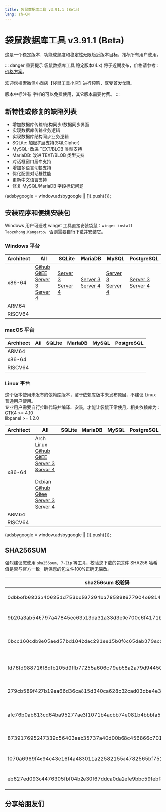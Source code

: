 ```yaml
---
title: 袋鼠数据库工具 v3.91.1 (Beta)
lang: zh-CN
---
```


# 袋鼠数据库工具 v3.91.1 (Beta)
这是一个稳定版本，功能成熟度和稳定性无限趋近版本目标，推荐所有用户使用。

::: danger 重要提示
袋鼠数据库工具 稳定版本(4.x) 将于近期发布，价格请参考：[价格方案](../document/pricing.md)。<br/><br/>
欢迎您搜索微信小商店【袋鼠工具小店】进行预购，享受首发优惠。<br/><br/>
版本中标注有 <Badge text="Dev" /> <Badge text="Beta"/> 字样的可以免费使用，其它版本需要付费。
:::

## 新特性或修复的缺陷列表
- 增加数据库传输/结构同步/数据同步界面
- 实现数据库传输业务逻辑
- 实现数据库结构同步业务逻辑
- SQLite: 加密扩展支持(SQLCipher)
- MySQL: 改进 TEXT/BLOB 类型支持
- MariaDB: 改进 TEXT/BLOB 类型支持
- 对话框窗口居中支持
- 增加多语言切换支持
- 优化配置对话框性能
- 更新中文语言支持
- 修复 MySQL/MariaDB 字段标记问题

<div>
    <script2 type="text/javascript" async="true" src="https://pagead2.googlesyndication.com/pagead/js/adsbygoogle.js" />
    <ins class="adsbygoogle"
        style="display:block; text-align:center;"
        data-ad-layout="in-article"
        data-ad-format="fluid"
        data-ad-client="ca-pub-3975819313740938"
        data-ad-slot="6760827895"></ins>
    <script2 type="text/javascript">
        (adsbygoogle = window.adsbygoogle || []).push({});
    </script2>
</div>

## 安装程序和便携安装包
Windows 用户可通过 winget 工具直接安装袋鼠：`winget install Taozuhong.Kangaroo`，否则需要自行下载并安装它。

### Windows 平台
| Architect         | All               | SQLite            | MariaDB           | MySQL             | PostgreSQL        |
|-------------------|-------------------|-------------------|-------------------|-------------------|-------------------|
| x86-64            |[Github](https://github.com/dbkangaroo/kangaroo/releases/download/v3.91.1.230801/kangaroo-max-3.91.1.230801-x86_64.exe) <br/> [GitEE](https://gitee.com/dbkangaroo/kangaroo/releases/download/v3.91.1.230801/kangaroo-max-3.91.1.230801-x86_64.exe) <br/> [Server 3](https://kangaroo.awaysoft.com/downloads/v3.91.1.230801/kangaroo-max-3.91.1.230801-x86_64.exe) <br/> [Server 4](https://d4.injdk.cn/dbkangaroo/v3.91.1.230801/kangaroo-max-3.91.1.230801-x86_64.exe) | [Server 3](https://kangaroo.awaysoft.com/downloads/v3.91.1.230801/kangaroo-sqlite-3.91.1.230801-x86_64.exe) <br/> [Server 4](https://d4.injdk.cn/dbkangaroo/v3.91.1.230801/kangaroo-sqlite-3.91.1.230801-x86_64.exe) | [Server 3](https://kangaroo.awaysoft.com/downloads/v3.91.1.230801/kangaroo-mariadb-3.91.1.230801-x86_64.exe) <br/> [Server 4](https://d4.injdk.cn/dbkangaroo/v3.91.1.230801/kangaroo-mariadb-3.91.1.230801-x86_64.exe) | [Server 3](https://kangaroo.awaysoft.com/downloads/v3.91.1.230801/kangaroo-mysql-3.91.1.230801-x86_64.exe) <br/> [Server 4](https://d4.injdk.cn/dbkangaroo/v3.91.1.230801/kangaroo-mysql-3.91.1.230801-x86_64.exe) | [Server 3](https://kangaroo.awaysoft.com/downloads/v3.91.1.230801/kangaroo-postgresql-3.91.1.230801-x86_64.exe) <br/> [Server 4](https://d4.injdk.cn/dbkangaroo/v3.91.1.230801/kangaroo-postgresql-3.91.1.230801-x86_64.exe) |
| ARM64             | | | | | |
| RISCV64           | | | | | |


### macOS 平台
| Architect         | All               | SQLite            | MariaDB           | MySQL             | PostgreSQL        |
|-------------------|-------------------|-------------------|-------------------|-------------------|-------------------|
| ARM64             | | | | | |
| x86-64            | | | | | |
| RISCV64           | | | | | |


### Linux 平台
这个版本使用未发布的依赖库版本，鉴于依赖库版本未发布原因，不建议 Linux 普通用户使用。<br/>
专业用户需要自行拉取代码并编译、安装，才能让袋鼠正常使用，相关依赖库为：<br/>
GTK4 >= 4.10 <br/>
libpanel >= 1.2.0

| Architect         | All               | SQLite            | MariaDB           | MySQL             | PostgreSQL        |
|-------------------|-------------------|-------------------|-------------------|-------------------|-------------------|
| x86-64            | Arch Linux<br/>[Github](https://github.com/dbkangaroo/kangaroo/releases/download/v3.91.1.230801/kangaroo-max-3.91.1.230801-1-x86_64.pkg.tar.zst) <br/> [GitEE](https://gitee.com/dbkangaroo/kangaroo/releases/download/v3.91.1.230801/kangaroo-max-3.91.1.230801-1-x86_64.pkg.tar.zst) <br/>[Server 3](https://kangaroo.awaysoft.com/downloads/v3.91.1.230801/kangaroo-max-3.91.1.230801-1-x86_64.pkg.tar.zst) <br/> [Server 4](https://d4.injdk.cn/dbkangaroo/v3.91.1.230801/kangaroo-max-3.91.1.230801-1-x86_64.pkg.tar.zst)<br/><br/> Debian<br/> [Github](https://github.com/dbkangaroo/kangaroo/releases/download/v3.91.1.230801/kangaroo-max-3.91.1.230801-x86_64.deb) <br/>[Gitee](https://gitee.com/dbkangaroo/kangaroo/releases/download/v3.91.1.230801/kangaroo-max-3.91.1.230801-x86_64.deb) <br/>[Server 3](https://kangaroo.awaysoft.com/downloads/v3.91.1.230801/kangaroo-max-3.91.1.230801-x86_64.deb) <br/>[Server 4](https://d4.injdk.cn/dbkangaroo/v3.91.1.230801/kangaroo-max-3.91.1.230801-x86_64.deb)| | | | |
| ARM64             | | | | | |
| RISCV64           | | | | | |


<div>
    <script2 type="text/javascript" async="true" src="https://pagead2.googlesyndication.com/pagead/js/adsbygoogle.js" />
    <ins class="adsbygoogle"
        style="display:block; text-align:center;"
        data-ad-layout="in-article"
        data-ad-format="fluid"
        data-ad-client="ca-pub-3975819313740938"
        data-ad-slot="6760827895"></ins>
    <script2 type="text/javascript">
        (adsbygoogle = window.adsbygoogle || []).push({});
    </script2>
</div>

## SHA256SUM
强烈建议您使用 `sha256sum`、`7-Zip` 等工具，校验您下载的包文件 SHA256 哈希值是否与官方一致，确保您的包文件100%正确无篡改。

| sha256sum 校验码                             | 袋鼠安装包文件名  |
|---------------------------------------------|------------------|
| 0dbbefb6823b406351d753bc597394ba785898677904e98145e145a73a4e3512 | kangaroo-max-3.91.1.230801-x86_64.exe           |
| 9b20a3ab546797a47845ec63b13da31a33d3e0e700c6f4171bb72c1c8c41b71f | kangaroo-max-3.91.1.230801-x86_64.deb           |
| 0bcc168cdb9e05aed57bd1842dac291ee15b8f8c65dab379acc14eb1065cc9b5 | kangaroo-max-3.91.1.230801-1-x86_64.pkg.tar.zst |
| fd76fd988716f8dfb105d9ffb77255a606c79eb58a2a79d94450dc7626d3d5d5 | kangaroo-mariadb-3.91.1.230801-x86_64.exe       |
| 279cb589f427b19ea66d36ca815d340ca628c32cad03dbe4e3ad9672b7d4f18b | kangaroo-mysql-3.91.1.230801-x86_64.exe         |
| afc76b0ab613cd64ba95277ae3f1071b4acbb74e081b4bbbfa52cdb962249bcf | kangaroo-postgresql-3.91.1.230801-x86_64.exe    |
| 873917695247339c56403aeb35737a40d00b68c456866c7016c5b5f4fa50e3e7 | kangaroo-sqlite-3.91.1.230801-x86_64.exe        |
| f070a6969f4e94c43e16f4a483011a22582155a4782565bf75140d3ae88532fb | kangaroo-max-3.91.1.230801-x86_64.7z            |
| eb627ed093c4476305fbf04b2e30f67ddca0da2efe9bbc59febf383fd202ea8b | kangaroo-max-3.91.1.230801-x86_64.tar.zst       |


## 分享给朋友们
<social-share :networks="['wechat', 'qq', 'weibo', 'douban', 'facebook', 'twitter', 'telegram', 'line', 'skype', 'linkedin']" />
